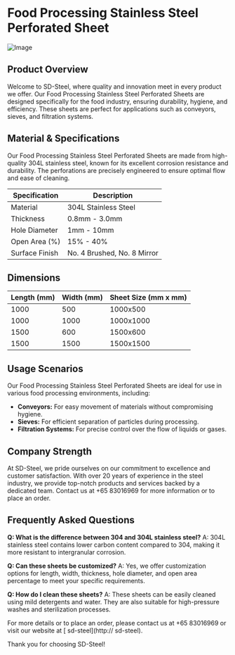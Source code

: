 # Food Processing Stainless Steel Perforated Sheet

![Image](https://github.com/user-attachments/assets/2567258e-e124-4816-932d-1809bd27ef0b)

## Product Overview

Welcome to SD-Steel, where quality and innovation meet in every product we offer. Our Food Processing Stainless Steel Perforated Sheets are designed specifically for the food industry, ensuring durability, hygiene, and efficiency. These sheets are perfect for applications such as conveyors, sieves, and filtration systems.

## Material & Specifications

Our Food Processing Stainless Steel Perforated Sheets are made from high-quality 304L stainless steel, known for its excellent corrosion resistance and durability. The perforations are precisely engineered to ensure optimal flow and ease of cleaning.

| Specification | Description |
|---------------|-------------|
| Material      | 304L Stainless Steel |
| Thickness     | 0.8mm - 3.0mm |
| Hole Diameter | 1mm - 10mm |
| Open Area (%) | 15% - 40% |
| Surface Finish | No. 4 Brushed, No. 8 Mirror |

## Dimensions

| Length (mm) | Width (mm) | Sheet Size (mm x mm) |
|-------------|------------|----------------------|
| 1000        | 500        | 1000x500             |
| 1000        | 1000       | 1000x1000            |
| 1500        | 600        | 1500x600             |
| 1500        | 1500       | 1500x1500            |

## Usage Scenarios

Our Food Processing Stainless Steel Perforated Sheets are ideal for use in various food processing environments, including:
- **Conveyors:** For easy movement of materials without compromising hygiene.
- **Sieves:** For efficient separation of particles during processing.
- **Filtration Systems:** For precise control over the flow of liquids or gases.

## Company Strength

At SD-Steel, we pride ourselves on our commitment to excellence and customer satisfaction. With over 20 years of experience in the steel industry, we provide top-notch products and services backed by a dedicated team. Contact us at +65 83016969 for more information or to place an order.

## Frequently Asked Questions

**Q: What is the difference between 304 and 304L stainless steel?**
A: 304L stainless steel contains lower carbon content compared to 304, making it more resistant to intergranular corrosion.

**Q: Can these sheets be customized?**
A: Yes, we offer customization options for length, width, thickness, hole diameter, and open area percentage to meet your specific requirements.

**Q: How do I clean these sheets?**
A: These sheets can be easily cleaned using mild detergents and water. They are also suitable for high-pressure washes and sterilization processes.

For more details or to place an order, please contact us at +65 83016969 or visit our website at [ sd-steel](http:// sd-steel).

Thank you for choosing SD-Steel!